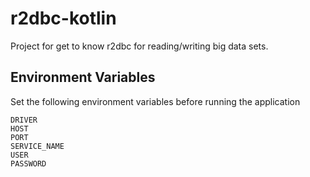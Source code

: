 # r2dbc-kotlin
Project for get to know r2dbc for reading/writing big data sets.


## Environment Variables
Set the following environment variables before running the application
```
DRIVER
HOST
PORT
SERVICE_NAME
USER
PASSWORD
```